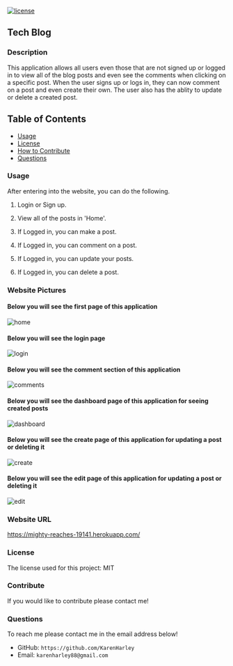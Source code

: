 [![license](https://img.shields.io/github/license/DAVFoundation/captain-n3m0.svg?style=flat-square)](https://github.com/DAVFoundation/captain-n3m0/blob/master/LICENSE)

## Tech Blog

### Description

This application allows all users even those that are not signed up or logged in to view all of the blog posts and even see the comments when clicking on a specific post. When the user signs up or logs in, they can now comment on a post and even create their own. The user also has the ablity to update or delete a created post. 

## Table of Contents

- [Usage](#usage)
- [License](#license)
- [How to Contribute](#contribute)
- [Questions](#questions)

### Usage
After entering into the website, you can do the following.

1. Login or Sign up.

2. View all of the posts in 'Home'.

3. If Logged in, you can make a post.

4. If Logged in, you can comment on a post.

5. If Logged in, you can update your posts.

6. If Logged in, you can delete a post.


### Website Pictures

#### Below you will see the first page of this application

![home](./pics/home.png)

#### Below you will see the login page 

![login](./pics/login.png)

#### Below you will see the comment section of this application

![comments](./pics/comments.png)

#### Below you will see the dashboard page of this application for seeing created posts

![dashboard](./pics/dashboard.png)

#### Below you will see the create page of this application for updating a post or deleting it 

![create](./pics/create.png)

#### Below you will see the edit page of this application for updating a post or deleting it 

![edit](./pics/edit.png)

### Website URL

https://mighty-reaches-19141.herokuapp.com/

### License

The license used for this project: MIT

### Contribute

If you would like to contribute please contact me!

### Questions

To reach me please contact me in the email address below!

- GitHub: `https://github.com/KarenHarley`
- Email: `karenharley88@gmail.com`

